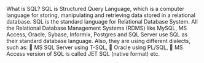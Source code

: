 What is SQL?
SQL is Structured Query Language, which is a computer language for storing, manipulating 
and retrieving data stored in a relational database.
SQL is the standard language for Relational Database System. All the Relational Database 
Management Systems (RDMS) like MySQL, MS Access, Oracle, Sybase, Informix, Postgres 
and SQL Server use SQL as their standard database language.
Also, they are using different dialects, such as:
 MS SQL Server using T-SQL,
 Oracle using PL/SQL,
 MS Access version of SQL is called JET SQL (native format) etc.
